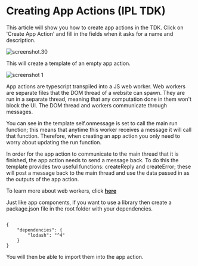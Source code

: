 
# Creating App Actions (IPL TDK)



 
This article will show you how to create app actions in the TDK. Click on \'Create App Action\' and fill in the fields when it asks for a name and description.

![screenshot.30](https://docs.toca.io/hs-fs/hubfs/book%20of%20toca%20images/IPL/IPL%20TDK/screenshot.30.jpg?width=602&name=screenshot.30.jpg) 

 
This will create a template of an empty app action.

![screenshot 1](https://docs.toca.io/hs-fs/hubfs/book%20of%20toca%20images/IPL/IPL%20TDK/screenshot%201.png?width=602&name=screenshot%201.png) 

 
App actions are typescript transpiled into a JS web worker. Web workers are separate files that the DOM thread of a website can spawn. They are run in a separate thread, meaning that any computation done in them won\'t block the UI. The DOM thread and workers communicate through messages.
 
You can see in the template self.onmessage is set to call the main run function; this means that anytime this worker receives a message it will call that function. Therefore, when creating an app action you only need to worry about updating the run function.
 
In order for the app action to communicate to the main thread that it is finished, the app action needs to send a message back. To do this the template provides two useful functions: createReply and createError; these will post a message back to the main thread and use the data passed in as the outputs of the app action.
 
To learn more about web workers, click [**here**](https://developer.mozilla.org/en-US/docs/Web/API/Web_Workers_API/Using_web_workers)


Just like app components, if you want to use a library then create a package.json file in the root folder with your dependencies.

```

{
    "dependencies": {
        "lodash": "^4"
    }
}
```











You will then be able to import them into the app action.
 
